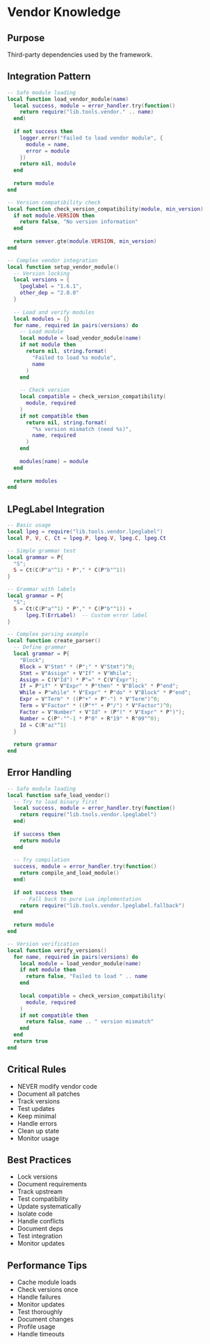 # Vendor Knowledge

## Purpose
Third-party dependencies used by the framework.

## Integration Pattern
```lua
-- Safe module loading
local function load_vendor_module(name)
  local success, module = error_handler.try(function()
    return require("lib.tools.vendor." .. name)
  end)
  
  if not success then
    logger.error("Failed to load vendor module", {
      module = name,
      error = module
    })
    return nil, module
  end
  
  return module
end

-- Version compatibility check
local function check_version_compatibility(module, min_version)
  if not module.VERSION then
    return false, "No version information"
  end
  
  return semver.gte(module.VERSION, min_version)
end

-- Complex vendor integration
local function setup_vendor_module()
  -- Version locking
  local versions = {
    lpeglabel = "1.6.1",
    other_dep = "2.0.0"
  }
  
  -- Load and verify modules
  local modules = {}
  for name, required in pairs(versions) do
    -- Load module
    local module = load_vendor_module(name)
    if not module then
      return nil, string.format(
        "Failed to load %s module",
        name
      )
    end
    
    -- Check version
    local compatible = check_version_compatibility(
      module, required
    )
    if not compatible then
      return nil, string.format(
        "%s version mismatch (need %s)",
        name, required
      )
    end
    
    modules[name] = module
  end
  
  return modules
end
```

## LPegLabel Integration
```lua
-- Basic usage
local lpeg = require("lib.tools.vendor.lpeglabel")
local P, V, C, Ct = lpeg.P, lpeg.V, lpeg.C, lpeg.Ct

-- Simple grammar test
local grammar = P{
  "S";
  S = Ct(C(P"a"^1) * P"," * C(P"b"^1))
}

-- Grammar with labels
local grammar = P{
  "S";
  S = Ct(C(P"a"^1) * P"," * C(P"b"^1)) + 
      lpeg.T(ErrLabel)  -- Custom error label
}

-- Complex parsing example
local function create_parser()
  -- Define grammar
  local grammar = P{
    "Block";
    Block = V"Stmt" * (P";" * V"Stmt")^0;
    Stmt = V"Assign" + V"If" + V"While";
    Assign = C(V"Id") * P"=" * C(V"Expr");
    If = P"if" * V"Expr" * P"then" * V"Block" * P"end";
    While = P"while" * V"Expr" * P"do" * V"Block" * P"end";
    Expr = V"Term" * ((P"+" + P"-") * V"Term")^0;
    Term = V"Factor" * ((P"*" + P"/") * V"Factor")^0;
    Factor = V"Number" + V"Id" + (P"(" * V"Expr" * P")");
    Number = C(P"-"^-1 * P"0" + R"19" * R"09"^0);
    Id = C(R"az"^1)
  }
  
  return grammar
end
```

## Error Handling
```lua
-- Safe module loading
local function safe_load_vendor()
  -- Try to load binary first
  local success, module = error_handler.try(function()
    return require("lib.tools.vendor.lpeglabel")
  end)
  
  if success then
    return module
  end
  
  -- Try compilation
  success, module = error_handler.try(function()
    return compile_and_load_module()
  end)
  
  if not success then
    -- Fall back to pure Lua implementation
    return require("lib.tools.vendor.lpeglabel.fallback")
  end
  
  return module
end

-- Version verification
local function verify_versions()
  for name, required in pairs(versions) do
    local module = load_vendor_module(name)
    if not module then
      return false, "Failed to load " .. name
    end
    
    local compatible = check_version_compatibility(
      module, required
    )
    if not compatible then
      return false, name .. " version mismatch"
    end
  end
  return true
end
```

## Critical Rules
- NEVER modify vendor code
- Document all patches
- Track versions
- Test updates
- Keep minimal
- Handle errors
- Clean up state
- Monitor usage

## Best Practices
- Lock versions
- Document requirements
- Track upstream
- Test compatibility
- Update systematically
- Isolate code
- Handle conflicts
- Document deps
- Test integration
- Monitor updates

## Performance Tips
- Cache module loads
- Check versions once
- Handle failures
- Monitor updates
- Test thoroughly
- Document changes
- Profile usage
- Handle timeouts